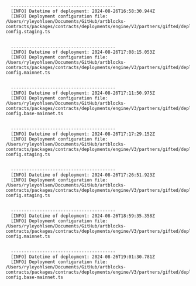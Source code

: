 
      ----------------------------------------
      [INFO] Datetime of deployment: 2024-08-26T16:58:30.944Z
      [INFO] Deployment configuration file: /Users/ryleyohlsen/Documents/GitHub/artblocks-contracts/packages/contracts/deployments/engine/V3/partners/gifted/deployment-config.staging.ts

    
      ----------------------------------------
      [INFO] Datetime of deployment: 2024-08-26T17:08:15.053Z
      [INFO] Deployment configuration file: /Users/ryleyohlsen/Documents/GitHub/artblocks-contracts/packages/contracts/deployments/engine/V3/partners/gifted/deployment-config.mainnet.ts

    
      ----------------------------------------
      [INFO] Datetime of deployment: 2024-08-26T17:11:50.975Z
      [INFO] Deployment configuration file: /Users/ryleyohlsen/Documents/GitHub/artblocks-contracts/packages/contracts/deployments/engine/V3/partners/gifted/deployment-config.base-mainnet.ts

    
      ----------------------------------------
      [INFO] Datetime of deployment: 2024-08-26T17:17:29.152Z
      [INFO] Deployment configuration file: /Users/ryleyohlsen/Documents/GitHub/artblocks-contracts/packages/contracts/deployments/engine/V3/partners/gifted/deployment-config.staging.ts

    
      ----------------------------------------
      [INFO] Datetime of deployment: 2024-08-26T17:26:51.923Z
      [INFO] Deployment configuration file: /Users/ryleyohlsen/Documents/GitHub/artblocks-contracts/packages/contracts/deployments/engine/V3/partners/gifted/deployment-config.staging.ts

    
      ----------------------------------------
      [INFO] Datetime of deployment: 2024-08-26T18:59:35.358Z
      [INFO] Deployment configuration file: /Users/ryleyohlsen/Documents/GitHub/artblocks-contracts/packages/contracts/deployments/engine/V3/partners/gifted/deployment-config.mainnet.ts

    
      ----------------------------------------
      [INFO] Datetime of deployment: 2024-08-26T19:01:30.781Z
      [INFO] Deployment configuration file: /Users/ryleyohlsen/Documents/GitHub/artblocks-contracts/packages/contracts/deployments/engine/V3/partners/gifted/deployment-config.base-mainnet.ts

    
